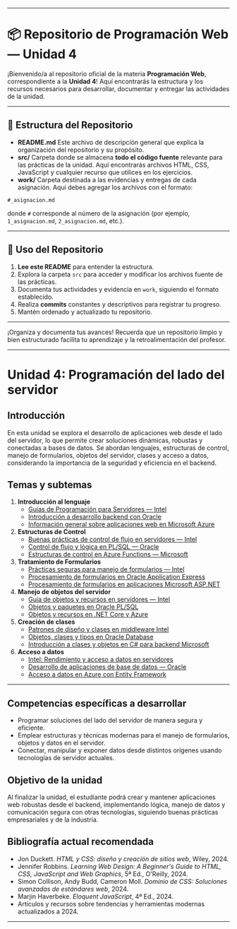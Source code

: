 ***

# 📦 Repositorio de Programación Web — Unidad 4

¡Bienvenido/a al repositorio oficial de la materia **Programación Web**, correspondiente a la **Unidad 4**!
Aquí encontrarás la estructura y los recursos necesarios para desarrollar, documentar y entregar las actividades de la unidad.

***

## 📂 Estructura del Repositorio

- **README.md**
Este archivo de descripción general que explica la organización del repositorio y su propósito.
- **src/**
Carpeta donde se almacena **todo el código fuente** relevante para las prácticas de la unidad. Aquí encontrarás archivos HTML, CSS, JavaScript y cualquier recurso que utilices en los ejercicios.
- **work/**
Carpeta destinada a las evidencias y entregas de cada asignación.
Aquí debes agregar los archivos con el formato:

```
#_asignacion.md
```

donde `#` corresponde al número de la asignación (por ejemplo, `1_asignacion.md`, `2_asignacion.md`, etc.).

***

## 📝 Uso del Repositorio

1. **Lee este README** para entender la estructura.
2. Explora la carpeta `src` para acceder y modificar los archivos fuente de las prácticas.
3. Documenta tus actividades y evidencia en `work`, siguiendo el formato establecido.
4. Realiza **commits** constantes y descriptivos para registrar tu progreso.
5. Mantén ordenado y actualizado tu repositorio.

***

¡Organiza y documenta tus avances! Recuerda que un repositorio limpio y bien estructurado facilita tu aprendizaje y la retroalimentación del profesor.

***

# Unidad 4: Programación del lado del servidor

## Introducción

En esta unidad se explora el desarrollo de aplicaciones web desde el lado del servidor, lo que permite crear soluciones dinámicas, robustas y conectadas a bases de datos. Se abordan lenguajes, estructuras de control, manejo de formularios, objetos del servidor, clases y acceso a datos, considerando la importancia de la seguridad y eficiencia en el backend.

## Temas y subtemas

1. **Introducción al lenguaje**
    - [Guías de Programación para Servidores — Intel](https://www.intel.la/content/www/xl/es/collections/content-type/programming-guides.html)
    - [Introducción a desarrollo backend con Oracle](https://www.oracle.com/mx/database/technologies/application-development.html)
    - [Información general sobre aplicaciones web en Microsoft Azure](https://learn.microsoft.com/es-es/azure/app-service/overview)
2. **Estructuras de Control**
    - [Buenas prácticas de control de flujo en servidores — Intel](https://www.intel.com/content/www/us/en/developer/topics/servers/overview.html)
    - [Control de flujo y lógica en PL/SQL — Oracle](https://docs.oracle.com/cd/B19306_01/appdev.102/b14261/controlstructures.htm)
    - [Estructuras de control en Azure Functions — Microsoft](https://learn.microsoft.com/es-es/azure/azure-functions/functions-reference)
3. **Tratamiento de Formularios**
    - [Prácticas seguras para manejo de formularios — Intel](https://www.intel.com/content/www/us/en/developer/articles/best-practices/security-best-practices-form.html)
    - [Procesamiento de formularios en Oracle Application Express](https://docs.oracle.com/en/database/oracle/application-express/20.1/htmdb/process-form-page.html)
    - [Procesamiento de formularios en aplicaciones Microsoft ASP.NET](https://learn.microsoft.com/es-es/aspnet/web-forms/overview/data-access/)
4. **Manejo de objetos del servidor**
    - [Guía de objetos y recursos en servidores — Intel](https://www.intel.com/content/www/us/en/servers/resource-center.html)
    - [Objetos y paquetes en Oracle PL/SQL](https://docs.oracle.com/cd/B28359_01/appdev.111/b28370/packages.htm)
    - [Objetos y recursos en .NET Core y Azure](https://learn.microsoft.com/es-es/dotnet/core/fundamentals/)
5. **Creación de clases**
    - [Patrones de diseño y clases en middleware Intel](https://www.intel.com/content/www/us/en/developer/tools/oneapi/overview.html)
    - [Objetos, clases y tipos en Oracle Database](https://docs.oracle.com/en/database/oracle/oracle-database/18/lnpls/plsql-objects.html)
    - [Introducción a clases y objetos en C\# para backend Microsoft](https://learn.microsoft.com/es-es/dotnet/csharp/programming-guide/classes-and-structs/classes)
6. **Acceso a datos**
    - [Intel: Rendimiento y acceso a datos en servidores](https://www.intel.com/content/www/us/en/developer/tools/overview.html)
    - [Desarrollo de aplicaciones de base de datos — Oracle](https://www.oracle.com/es/database/technologies/application-development.html)
    - [Acceso a datos en Azure con Entity Framework](https://learn.microsoft.com/es-es/ef/core/)

***

## Competencias específicas a desarrollar

- Programar soluciones del lado del servidor de manera segura y eficiente.
- Emplear estructuras y técnicas modernas para el manejo de formularios, objetos y datos en el servidor.
- Conectar, manipular y exponer datos desde distintos orígenes usando tecnologías de servidor actuales.


## Objetivo de la unidad

Al finalizar la unidad, el estudiante podrá crear y mantener aplicaciones web robustas desde el backend, implementando lógica, manejo de datos y comunicación segura con otras tecnologías, siguiendo buenas prácticas empresariales y de la industria.

## Bibliografía actual recomendada

- Jon Duckett. *HTML y CSS: diseño y creación de sitios web*, Wiley, 2024.
- Jennifer Robbins. *Learning Web Design: A Beginner's Guide to HTML, CSS, JavaScript and Web Graphics*, 5ª Ed., O'Reilly, 2024.
- Simon Collison, Andy Budd, Cameron Moll. *Dominio de CSS: Soluciones avanzadas de estándares web*, 2024.
- Marjin Haverbeke. *Eloquent JavaScript*, 4ª Ed., 2024.
- Artículos y recursos sobre tendencias y herramientas modernas actualizados a 2024.

---